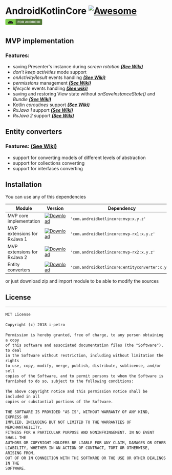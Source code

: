 # AndroidKotlinCore [![Awesome](https://cdn.rawgit.com/sindresorhus/awesome/d7305f38d29fed78fa85652e3a63e154dd8e8829/media/badge.svg)](https://github.com/sindresorhus/awesome) <img src="images/label-android.svg" height="19">

## MVP implementation
### Features:
* saving Presenter's instance during _screen rotation_ ***[(See Wiki)](https://github.com/i-petro/AndroidKotlinCore/wiki/Presenter's-lifecycle)***
* _don't keep activities_ mode support
* _onActivityResult_ events handling ***[(See Wiki)](https://github.com/i-petro/AndroidKotlinCore/wiki/Handling-OnActivityResult-events)***
* _permissions_ management ***[(See Wiki)](https://github.com/i-petro/AndroidKotlinCore/wiki/Permissions-management)***
* _lifecycle_ events handling ***[(See wiki)](https://github.com/i-petro/AndroidKotlinCore/wiki/Handling-View-Lifecycle-events)***
* saving and restoring View state without _onSaveInstanceState()_ and _Bundle_ ***[(See Wiki)](https://github.com/i-petro/AndroidKotlinCore/wiki/Saving-and-restoring-View-state)***
* Kotlin _coroutines_ support ***[(See Wiki)](https://github.com/i-petro/AndroidKotlinCore/wiki/Kotlin-Coroutines-extensions)***
* _RxJava 1_ support ***[(See Wiki)](https://github.com/i-petro/AndroidKotlinCore/wiki/RxJava-1,-2-extensions)***
* _RxJava 2_ support ***[(See Wiki)](https://github.com/i-petro/AndroidKotlinCore/wiki/RxJava-1,-2-extensions)***

## Entity converters
### Features: [(See Wiki)](https://github.com/i-petro/AndroidKotlinCore/wiki/Entity-converter)
* support for converting models of different levels of abstraction
* support for collections converting
* support for interfaces converting

## Installation
You can use any of this dependencies

| Module  |  Version  | Dependency |
|---|---|---|
| MVP core implementation  | [ ![Download](https://api.bintray.com/packages/peterilchenko/AndroidKotlinCore/mvp/images/download.svg) ](https://bintray.com/peterilchenko/AndroidKotlinCore/mvp/_latestVersion)  | ```'com.androidkotlincore:mvp:x.y.z'``` |
|   MVP extensions for RxJava 1 | [ ![Download](https://api.bintray.com/packages/peterilchenko/AndroidKotlinCore/mvp-rx1/images/download.svg) ](https://bintray.com/peterilchenko/AndroidKotlinCore/mvp-rx1/_latestVersion)  | ```'com.androidkotlincore:mvp-rx1:x.y.z'``` |
| MVP extensions for RxJava 2  |   [ ![Download](https://api.bintray.com/packages/peterilchenko/AndroidKotlinCore/mvp-rx2/images/download.svg) ](https://bintray.com/peterilchenko/AndroidKotlinCore/mvp-rx2/_latestVersion) | ```'com.androidkotlincore:mvp-rx2:x.y.z'``` |
| Entity converters |  [ ![Download](https://api.bintray.com/packages/peterilchenko/AndroidKotlinCore/entityconverter/images/download.svg) ](https://bintray.com/peterilchenko/AndroidKotlinCore/entityconverter/_latestVersion) | ```'com.androidkotlincore:entityconverter:x.y.z'``` |

or just download zip and import module to be able to modify the sources

## License
* * *
    MIT License

    Copyright (c) 2018 i-petro

    Permission is hereby granted, free of charge, to any person obtaining a copy
    of this software and associated documentation files (the "Software"), to deal
    in the Software without restriction, including without limitation the rights
    to use, copy, modify, merge, publish, distribute, sublicense, and/or sell
    copies of the Software, and to permit persons to whom the Software is
    furnished to do so, subject to the following conditions:

    The above copyright notice and this permission notice shall be included in all
    copies or substantial portions of the Software.

    THE SOFTWARE IS PROVIDED "AS IS", WITHOUT WARRANTY OF ANY KIND, EXPRESS OR
    IMPLIED, INCLUDING BUT NOT LIMITED TO THE WARRANTIES OF MERCHANTABILITY,
    FITNESS FOR A PARTICULAR PURPOSE AND NONINFRINGEMENT. IN NO EVENT SHALL THE
    AUTHORS OR COPYRIGHT HOLDERS BE LIABLE FOR ANY CLAIM, DAMAGES OR OTHER
    LIABILITY, WHETHER IN AN ACTION OF CONTRACT, TORT OR OTHERWISE, ARISING FROM,
    OUT OF OR IN CONNECTION WITH THE SOFTWARE OR THE USE OR OTHER DEALINGS IN THE
    SOFTWARE.
